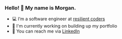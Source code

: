 ### Hello! :wave: My name is Morgan.
- :computer: I’m a software engineer at [resilient coders](https://resilientcoders.org)
- :ledger: I'm currently working on building up my portfolio
- :briefcase: You can reach me via [LinkedIn](https://linkedin.com/in/morganodowning)
<!--
**code-1-Morgan/code-1-Morgan** is a ✨ _special_ ✨ repository because its `README.md` (this file) appears on your GitHub profile.

Here are some ideas to get you started:

- 🔭 I’m currently working on ...
- 🌱 I’m currently learning ...
- 👯 I’m looking to collaborate on ...
- 🤔 I’m looking for help with ...
- 💬 Ask me about ...
- 📫 How to reach me: ...
- 😄 Pronouns: ...
- ⚡ Fun fact: ...
-->
